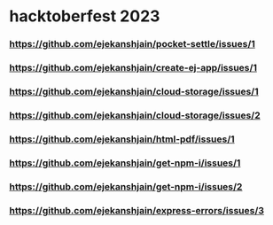 # hacktoberfest 2023

### https://github.com/ejekanshjain/pocket-settle/issues/1

### https://github.com/ejekanshjain/create-ej-app/issues/1

### https://github.com/ejekanshjain/cloud-storage/issues/1
### https://github.com/ejekanshjain/cloud-storage/issues/2

### https://github.com/ejekanshjain/html-pdf/issues/1

### https://github.com/ejekanshjain/get-npm-i/issues/1
### https://github.com/ejekanshjain/get-npm-i/issues/2

### https://github.com/ejekanshjain/express-errors/issues/3
